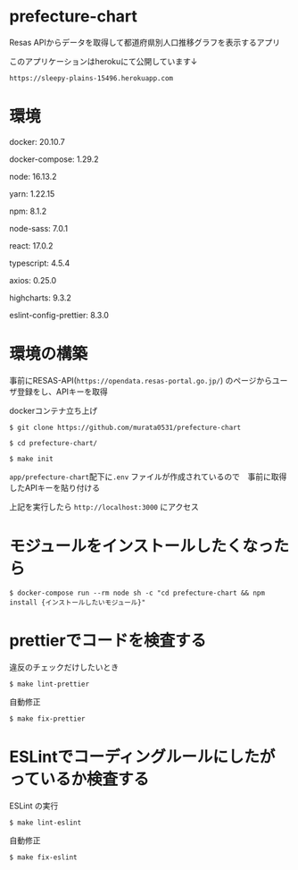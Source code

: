 # prefecture-chart

Resas APIからデータを取得して都道府県別人口推移グラフを表示するアプリ

このアプリケーションはherokuにて公開しています↓

`https://sleepy-plains-15496.herokuapp.com`

# 環境

docker: 20.10.7

docker-compose:  1.29.2

node: 16.13.2

yarn: 1.22.15

npm: 8.1.2

node-sass: 7.0.1

react: 17.0.2

typescript: 4.5.4

axios: 0.25.0

highcharts: 9.3.2

eslint-config-prettier: 8.3.0

# 環境の構築
事前にRESAS-API(`https://opendata.resas-portal.go.jp/`) のページからユーザ登録をし、APIキーを取得

dockerコンテナ立ち上げ
```
$ git clone https://github.com/murata0531/prefecture-chart

$ cd prefecture-chart/

$ make init
```
`app/prefecture-chart`配下に`.env` ファイルが作成されているので　事前に取得したAPIキーを貼り付ける


上記を実行したら `http://localhost:3000` にアクセス

# モジュールをインストールしたくなったら
```
$ docker-compose run --rm node sh -c "cd prefecture-chart && npm install {インストールしたいモジュール}"
```

# prettierでコードを検査する
 違反のチェックだけしたいとき
```
$ make lint-prettier
```
自動修正
```
$ make fix-prettier
```
# ESLintでコーディングルールにしたがっているか検査する
ESLint の実行
```
$ make lint-eslint
```
自動修正
```
$ make fix-eslint
```
